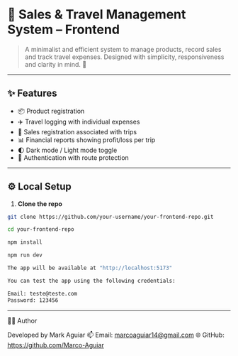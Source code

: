 # 🌼 Sales & Travel Management System – Frontend

> A minimalist and efficient system to manage products, record sales and track travel expenses. Designed with simplicity, responsiveness and clarity in mind. 🌱

---

## ✨ Features

- 📦 Product registration  
- ✈️ Travel logging with individual expenses  
- 🛒 Sales registration associated with trips  
- 📊 Financial reports showing profit/loss per trip  
- 🌓 Dark mode / Light mode toggle  
- 🔐 Authentication with route protection  

---

## ⚙️ Local Setup

1. **Clone the repo**

```bash
git clone https://github.com/your-username/your-frontend-repo.git

cd your-frontend-repo

npm install 

npm run dev

The app will be available at "http://localhost:5173"

You can test the app using the following credentials:

Email: teste@teste.com
Password: 123456

```

---

🧑‍💻 Author

Developed by Mark Aguiar
📫 Email: marcoaguiar14@gmail.com
🌐 GitHub: https://github.com/Marco-Aguiar

